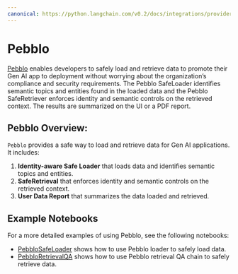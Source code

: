 ```yaml
---
canonical: https://python.langchain.com/v0.2/docs/integrations/providers/pebblo/
---
```


# Pebblo

[Pebblo](https://www.daxa.ai/pebblo) enables developers to safely load and retrieve data to promote their Gen AI app to deployment without
worrying about the organization’s compliance and security requirements. The Pebblo SafeLoader identifies semantic topics and entities found in the
loaded data and the Pebblo SafeRetriever enforces identity and semantic controls on the retrieved context. The results are
summarized on the UI or a PDF report.

## Pebblo Overview:

`Pebblo` provides a safe way to load and retrieve data for Gen AI applications.
It includes:
1. **Identity-aware Safe Loader** that loads data and identifies semantic topics and entities.
2. **SafeRetrieval**  that enforces identity and semantic controls on the retrieved context.
3. **User Data Report** that summarizes the data loaded and retrieved.

## Example Notebooks

For a more detailed examples of using Pebblo, see the following notebooks:
* [PebbloSafeLoader](/docs/integrations/document_loaders/pebblo) shows how to use Pebblo loader to safely load data.
* [PebbloRetrievalQA](/docs/integrations/providers/pebblo/pebblo_retrieval_qa) shows how to use Pebblo retrieval QA chain to safely retrieve data.
